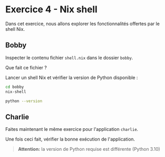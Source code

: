 # Exercice 4 - Nix shell

Dans cet exercice, nous allons explorer les fonctionnalités offertes par le shell Nix.

## Bobby

Inspecter le contenu fichier `shell.nix` dans le dossier `bobby`.

Que fait ce fichier ?

Lancer un shell Nix et vérifier la version de Python disponible :
```bash
cd bobby
nix-shell

python --version
```

## Charlie

Faites maintenant le même exercice pour l'application `charlie`.

Une fois ceci fait, vérifier la bonne exécution de l'application.

>**Attention:** la version de Python requise est différente (Python 3.10)